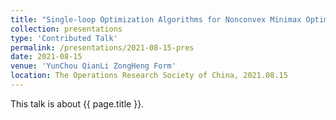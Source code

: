 ```yaml
---
title: "Single-loop Optimization Algorithms for Nonconvex Minimax Optimization Problems"
collection: presentations
type: 'Contributed Talk'
permalink: /presentations/2021-08-15-pres
date: 2021-08-15
venue: 'YunChou QianLi ZongHeng Form'
location: The Operations Research Society of China, 2021.08.15
---
```


This talk is about {{ page.title }}.
